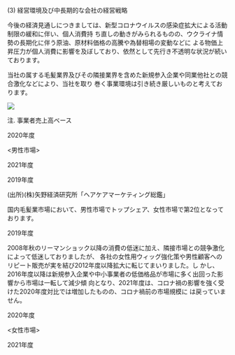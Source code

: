 (3) 経営環境及び中長期的な会社の経営戦略

今後の経済見通しにつきましては、新型コロナウイルスの感染症拡大による活動制限の緩和に伴い、個人消費持 ち直しの動きがみられるものの、ウクライナ情勢の長期化に伴う原油、原材料価格の高騰や為替相場の変動などに よる物価上昇圧力が個人消費に影響を及ぼしており、依然として先行き不透明な状況が続いております。

当社の属する毛髪業界及びその隣接業界を含めた新規参入企業や同業他社との競合激化などにより、当社を取り 巻く事業環境は引き続き厳しいものと考えております。

![](_page_0_Figure_4.jpeg)

注. 事業者売上高ベース

2020年度

<男性市場>

2021年度

2019年度

(出所)(株)矢野経済研究所「ヘアケアマーケティング総鑑」

国内毛髪業市場において、男性市場でトップシェア、女性市場で第2位となっております。

2019年度

2008年秋のリーマンショック以降の消費の低迷に加え、隣接市場との競争激化によって低迷しておりましたが、 各社の女性用ウィッグ強化策や男性顧客へのリピート販売が実を結び2012年度以降拡大に転じてまいりました。し かし、2016年度以降は新規参入企業や中小事業者の低価格品が市場に多く出回った影響から市場は一転して減少傾 向となり、2021年度は、コロナ禍の影響を強く受けた2020年度対比では増加したものの、コロナ禍前の市場規模に は戻っていません。

2020年度

<女性市場>

2021年度